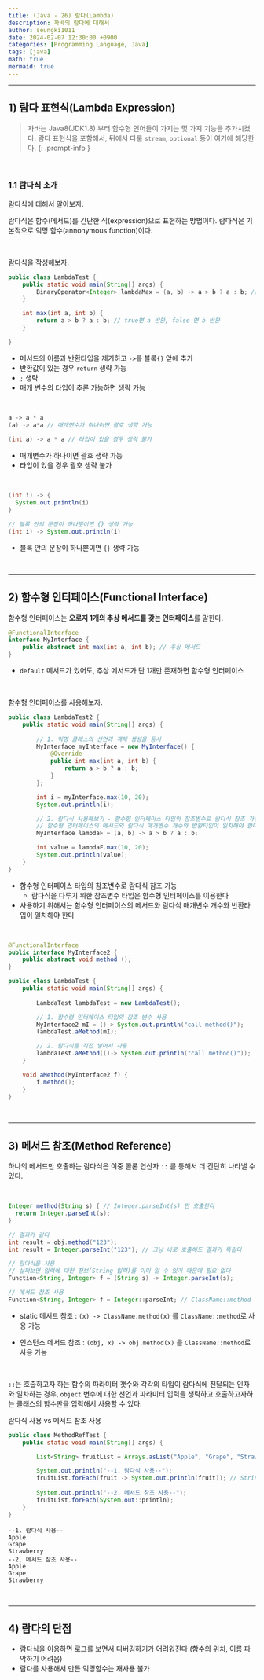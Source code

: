 ```yaml
---
title: (Java - 26) 람다(Lambda)
description: 자바의 람다에 대해서
author: seungki1011
date: 2024-02-07 12:30:00 +0900
categories: [Programming Language, Java]
tags: [java]
math: true
mermaid: true
---
```


---

## 1) 람다 표현식(Lambda Expression)

> 자바는 Java8(JDK1.8) 부터 함수형 언어들이 가지는 몇 가지 기능을 추가시켰다. 람다 표현식을 포함해서, 뒤에서 다룰 `stream`, `optional` 등이 여기에 해당한다.
{: .prompt-info }

<br>

### 1.1 람다식 소개

람다식에 대해서 알아보자.

람다식은 함수(메서드)를 간단한 식(expression)으로 표현하는 방법이다. 람다식은 기본적으로 익명 함수(annonymous function)이다.

<br>

람다식을 작성해보자.

```java
public class LambdaTest {
    public static void main(String[] args) {
        BinaryOperator<Integer> lambdaMax = (a, b) -> a > b ? a : b; // 람다식
    }

    int max(int a, int b) {
        return a > b ? a : b; // true면 a 반환, false 면 b 반환
    }

}
```

* 메서드의 이름과 반환타입을 제거하고 `->`를 블록`{}` 앞에 추가
* 반환값이 있는 경우 `return` 생략 가능
* `;` 생략
* 매개 변수의 타입이 추론 가능하면 생략 가능

<br>

```java
a -> a * a
(a) -> a*a // 매개변수가 하나이면 괄호 생략 가능   
 
(int a) -> a * a // 타입이 있을 경우 생략 불가
```

* 매개변수가 하나이면 괄호 생략 가능
* 타입이 있을 경우 괄호 생략 불가

<br>

```java
(int i) -> {
  System.out.println(i)
}

// 블록 안의 문장이 하나뿐이면 {} 생략 가능
(int i) -> System.out.println(i)
```

* 블록 안의 문장이 하나뿐이면 `{}` 생략 가능

<br>

---

## 2) 함수형 인터페이스(Functional Interface)

함수형 인터페이스는 **오로지 1개의 추상 메서드를 갖는 인터페이스**를 말한다.

```java
@FunctionalInterface
interface MyInterface {
    public abstract int max(int a, int b); // 추상 메서드
}
```

* `default` 메서드가 있어도, 추상 메서드가 단 1개만 존재하면 함수형 인터페이스

<br>

함수형 인터페이스를 사용해보자.

```java
public class LambdaTest2 {
    public static void main(String[] args) {
      
        // 1. 익명 클래스의 선언과 객체 생성을 동시
        MyInterface myInterface = new MyInterface() {
            @Override
            public int max(int a, int b) {
                return a > b ? a : b;
            }
        };

        int i = myInterface.max(10, 20);
        System.out.println(i);

        // 2. 람다식 사용해보기 - 함수형 인터페이스 타입의 참조변수로 람다식 참조 가능하다
        // 함수형 인터페이스의 메서드와 람다식 매개변수 개수와 반환타입이 일치해야 한다
        MyInterface lambdaF = (a, b) -> a > b ? a : b;

        int value = lambdaF.max(10, 20);
        System.out.println(value);
    }
}
```

* 함수형 인터페이스 타입의 참조변수로 람다식 참조 가능
  * 람다식을 다루기 위한 참조변수 타입은 함수형 인터페이스를 이용한다
* 사용하기 위해서는 함수형 인터페이스의 메서드와 람다식 매개변수 개수와 반환타입이 일치해야 한다

<br>

```java
@FunctionalInterface
public interface MyInterface2 {
    public abstract void method ();
}
```

```java
public class LambdaTest {
    public static void main(String[] args) {
      
        LambdaTest lambdaTest = new LambdaTest();

        // 1. 함수령 인터페이스 타입의 참조 변수 사용
        MyInterface2 mI = ()-> System.out.println("call method()");
        lambdaTest.aMethod(mI);

        // 2. 람다식을 직접 넣어서 사용
        lambdaTest.aMethod(()-> System.out.println("call method()"));
    }

    void aMethod(MyInterface2 f) {
        f.method();
    }
}
```

<br>

---

## 3) 메서드 참조(Method Reference)

하나의 메서드만 호출하는 람다식은 이중 콜론 연산자 `::` 를 통해서 더 간단히 나타낼 수 있다.

<br>

```java
Integer method(String s) { // Integer.parseInt(s) 만 호출한다
  return Integer.parseInt(s);
}
```

```java
// 결과가 같다
int result = obj.method("123");
int result = Integer.parseInt("123"); // 그냥 바로 호출해도 결과가 똑같다

// 람다식을 사용
// 살펴보면 입력에 대한 정보(String 입력)를 이미 알 수 있기 때문에 필요 없다
Function<String, Integer> f = (String s) -> Integer.parseInt(s);

// 메서드 참조 사용
Function<String, Integer> f = Integer::parseInt; // ClassName::method
```

* static 메서드 참조 : `(x) -> ClassName.method(x)` 를 `ClassName::method`로 사용 가능

* 인스턴스 메서드 참조 : `(obj, x) -> obj.method(x)` 를 `ClassName::method`로 사용 가능

<br>

`::`는 호출하고자 하는 함수의 파라미터 갯수와 각각의 타입이 람다식에 전달되는 인자와 일차하는 경우, `object` 변수에 대한 선언과 파라미터 입력을 생략하고 호출하고자하는 클래스의 함수만을 입력해서 사용할 수 있다.

람다식 사용 vs 메서드 참조 사용

```java
public class MethodRefTest {
    public static void main(String[] args) {

        List<String> fruitList = Arrays.asList("Apple", "Grape", "Strawberry");

        System.out.println("--1. 람다식 사용--");
        fruitList.forEach(fruit -> System.out.println(fruit)); // String 타입 fruit
      
        System.out.println("--2. 메서드 참조 사용--");
        fruitList.forEach(System.out::println);
    }
}
```

```
--1. 람다식 사용--
Apple
Grape
Strawberry
--2. 메서드 참조 사용--
Apple
Grape
Strawberry
```

<br>

---

## 4) 람다의 단점

* 람다식을 이용하면 로그를 보면서 디버깅하기가 어려워진다 (함수의 위치, 이름 파악하기 어려움)
* 람다를 사용해서 만든 익명함수는 재사용 불가
